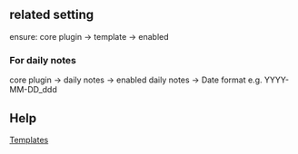 ## related setting
ensure:
core plugin -> template -> enabled

### For daily notes
core plugin -> daily notes -> enabled
daily notes -> Date format
   e.g. YYYY-MM-DD_ddd

## Help
[Templates](https://help.obsidian.md/Plugins/Templates)


